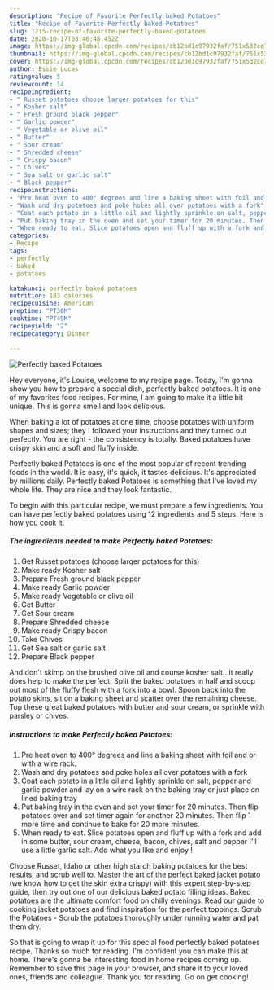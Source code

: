 ```yaml
---
description: "Recipe of Favorite Perfectly baked Potatoes"
title: "Recipe of Favorite Perfectly baked Potatoes"
slug: 1215-recipe-of-favorite-perfectly-baked-potatoes
date: 2020-10-17T03:46:48.452Z
image: https://img-global.cpcdn.com/recipes/cb12bd1c97932faf/751x532cq70/perfectly-baked-potatoes-recipe-main-photo.jpg
thumbnail: https://img-global.cpcdn.com/recipes/cb12bd1c97932faf/751x532cq70/perfectly-baked-potatoes-recipe-main-photo.jpg
cover: https://img-global.cpcdn.com/recipes/cb12bd1c97932faf/751x532cq70/perfectly-baked-potatoes-recipe-main-photo.jpg
author: Essie Lucas
ratingvalue: 5
reviewcount: 14
recipeingredient:
- " Russet potatoes choose larger potatoes for this"
- " Kosher salt"
- " Fresh ground black pepper"
- " Garlic powder"
- " Vegetable or olive oil"
- " Butter"
- " Sour cream"
- " Shredded cheese"
- " Crispy bacon"
- " Chives"
- " Sea salt or garlic salt"
- " Black pepper"
recipeinstructions:
- "Pre heat oven to 400° degrees and line a baking sheet with foil and or with a wire rack."
- "Wash and dry potatoes and poke holes all over potatoes with a fork"
- "Coat each potato in a little oil and lightly sprinkle on salt, pepper and garlic powder and lay on a wire rack on the baking tray or just place on lined baking tray"
- "Put baking tray in the oven and set your timer for 20 minutes. Then flip potatoes over and set timer again for another 20 minutes. Then flip 1 more time and continue to bake for 20 more minutes."
- "When ready to eat. Slice potatoes open and fluff up with a fork and add in some butter, sour cream, cheese, bacon, chives, salt and pepper I&#39;ll use a little garlic salt. Add what you like and enjoy !"
categories:
- Recipe
tags:
- perfectly
- baked
- potatoes

katakunci: perfectly baked potatoes 
nutrition: 183 calories
recipecuisine: American
preptime: "PT36M"
cooktime: "PT49M"
recipeyield: "2"
recipecategory: Dinner

---
```



![Perfectly baked Potatoes](https://img-global.cpcdn.com/recipes/cb12bd1c97932faf/751x532cq70/perfectly-baked-potatoes-recipe-main-photo.jpg)

Hey everyone, it's Louise, welcome to my recipe page. Today, I'm gonna show you how to prepare a special dish, perfectly baked potatoes. It is one of my favorites food recipes. For mine, I am going to make it a little bit unique. This is gonna smell and look delicious.

When baking a lot of potatoes at one time, choose potatoes with uniform shapes and sizes; they I followed your instructions and they turned out perfectly. You are right - the consistency is totally. Baked potatoes have crispy skin and a soft and fluffy inside.

Perfectly baked Potatoes is one of the most popular of recent trending foods in the world. It is easy, it's quick, it tastes delicious. It's appreciated by millions daily. Perfectly baked Potatoes is something that I've loved my whole life. They are nice and they look fantastic.


To begin with this particular recipe, we must prepare a few ingredients. You can have perfectly baked potatoes using 12 ingredients and 5 steps. Here is how you cook it.

<!--inarticleads1-->

##### The ingredients needed to make Perfectly baked Potatoes:

1. Get  Russet potatoes (choose larger potatoes for this)
1. Make ready  Kosher salt
1. Prepare  Fresh ground black pepper
1. Make ready  Garlic powder
1. Make ready  Vegetable or olive oil
1. Get  Butter
1. Get  Sour cream
1. Prepare  Shredded cheese
1. Make ready  Crispy bacon
1. Take  Chives
1. Get  Sea salt or garlic salt
1. Prepare  Black pepper


And don&#39;t skimp on the brushed olive oil and course kosher salt…it really does help to make the perfect. Split the baked potatoes in half and scoop out most of the fluffy flesh with a fork into a bowl. Spoon back into the potato skins, sit on a baking sheet and scatter over the remaining cheese. Top these great baked potatoes with butter and sour cream, or sprinkle with parsley or chives. 

<!--inarticleads2-->

##### Instructions to make Perfectly baked Potatoes:

1. Pre heat oven to 400° degrees and line a baking sheet with foil and or with a wire rack.
1. Wash and dry potatoes and poke holes all over potatoes with a fork
1. Coat each potato in a little oil and lightly sprinkle on salt, pepper and garlic powder and lay on a wire rack on the baking tray or just place on lined baking tray
1. Put baking tray in the oven and set your timer for 20 minutes. Then flip potatoes over and set timer again for another 20 minutes. Then flip 1 more time and continue to bake for 20 more minutes.
1. When ready to eat. Slice potatoes open and fluff up with a fork and add in some butter, sour cream, cheese, bacon, chives, salt and pepper I&#39;ll use a little garlic salt. Add what you like and enjoy !


Choose Russet, Idaho or other high starch baking potatoes for the best results, and scrub well to. Master the art of the perfect baked jacket potato (we know how to get the skin extra crispy) with this expert step-by-step guide, then try out one of our delicious baked potato filling ideas. Baked potatoes are the ultimate comfort food on chilly evenings. Read our guide to cooking jacket potatoes and find inspiration for the perfect toppings. Scrub the Potatoes - Scrub the potatoes thoroughly under running water and pat them dry. 

So that is going to wrap it up for this special food perfectly baked potatoes recipe. Thanks so much for reading. I'm confident you can make this at home. There's gonna be interesting food in home recipes coming up. Remember to save this page in your browser, and share it to your loved ones, friends and colleague. Thank you for reading. Go on get cooking!
